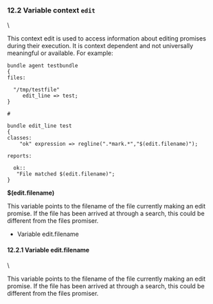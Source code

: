 ### 12.2 Variable context `edit`

\

This context edit is used to access information about editing promises
during their execution. It is context dependent and not universally
meaningful or available. For example:

    bundle agent testbundle
    {
    files:

      "/tmp/testfile"
         edit_line => test;
    }

    #

    bundle edit_line test
    {
    classes:
        "ok" expression => regline(".*mark.*","$(edit.filename)");

    reports:

      ok::
       "File matched $(edit.filename)";
    }

**\$(edit.filename)**

This variable points to the filename of the file currently making an
edit promise. If the file has been arrived at through a search, this
could be different from the files promiser.

-   Variable edit.filename

#### 12.2.1 Variable edit.filename

\

This variable points to the filename of the file currently making an
edit promise. If the file has been arrived at through a search, this
could be different from the files promiser.
